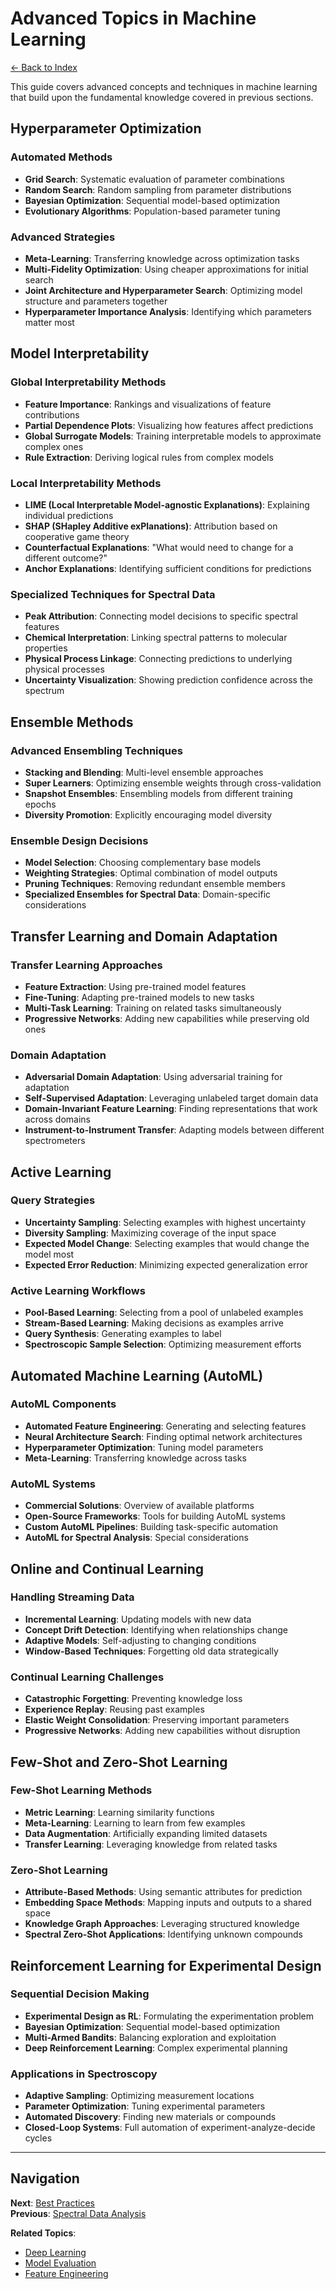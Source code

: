 # Advanced Topics in Machine Learning

[← Back to Index](index.md)

This guide covers advanced concepts and techniques in machine learning that build upon the fundamental knowledge covered in previous sections.

## Hyperparameter Optimization

### Automated Methods

- **Grid Search**: Systematic evaluation of parameter combinations
- **Random Search**: Random sampling from parameter distributions
- **Bayesian Optimization**: Sequential model-based optimization
- **Evolutionary Algorithms**: Population-based parameter tuning

### Advanced Strategies

- **Meta-Learning**: Transferring knowledge across optimization tasks
- **Multi-Fidelity Optimization**: Using cheaper approximations for initial search
- **Joint Architecture and Hyperparameter Search**: Optimizing model structure and parameters together
- **Hyperparameter Importance Analysis**: Identifying which parameters matter most

## Model Interpretability

### Global Interpretability Methods

- **Feature Importance**: Rankings and visualizations of feature contributions
- **Partial Dependence Plots**: Visualizing how features affect predictions
- **Global Surrogate Models**: Training interpretable models to approximate complex ones
- **Rule Extraction**: Deriving logical rules from complex models

### Local Interpretability Methods

- **LIME (Local Interpretable Model-agnostic Explanations)**: Explaining individual predictions
- **SHAP (SHapley Additive exPlanations)**: Attribution based on cooperative game theory
- **Counterfactual Explanations**: "What would need to change for a different outcome?"
- **Anchor Explanations**: Identifying sufficient conditions for predictions

### Specialized Techniques for Spectral Data

- **Peak Attribution**: Connecting model decisions to specific spectral features
- **Chemical Interpretation**: Linking spectral patterns to molecular properties
- **Physical Process Linkage**: Connecting predictions to underlying physical processes
- **Uncertainty Visualization**: Showing prediction confidence across the spectrum

## Ensemble Methods

### Advanced Ensembling Techniques

- **Stacking and Blending**: Multi-level ensemble approaches
- **Super Learners**: Optimizing ensemble weights through cross-validation
- **Snapshot Ensembles**: Ensembling models from different training epochs
- **Diversity Promotion**: Explicitly encouraging model diversity

### Ensemble Design Decisions

- **Model Selection**: Choosing complementary base models
- **Weighting Strategies**: Optimal combination of model outputs
- **Pruning Techniques**: Removing redundant ensemble members
- **Specialized Ensembles for Spectral Data**: Domain-specific considerations

## Transfer Learning and Domain Adaptation

### Transfer Learning Approaches

- **Feature Extraction**: Using pre-trained model features
- **Fine-Tuning**: Adapting pre-trained models to new tasks
- **Multi-Task Learning**: Training on related tasks simultaneously
- **Progressive Networks**: Adding new capabilities while preserving old ones

### Domain Adaptation

- **Adversarial Domain Adaptation**: Using adversarial training for adaptation
- **Self-Supervised Adaptation**: Leveraging unlabeled target domain data
- **Domain-Invariant Feature Learning**: Finding representations that work across domains
- **Instrument-to-Instrument Transfer**: Adapting models between different spectrometers

## Active Learning

### Query Strategies

- **Uncertainty Sampling**: Selecting examples with highest uncertainty
- **Diversity Sampling**: Maximizing coverage of the input space
- **Expected Model Change**: Selecting examples that would change the model most
- **Expected Error Reduction**: Minimizing expected generalization error

### Active Learning Workflows

- **Pool-Based Learning**: Selecting from a pool of unlabeled examples
- **Stream-Based Learning**: Making decisions as examples arrive
- **Query Synthesis**: Generating examples to label
- **Spectroscopic Sample Selection**: Optimizing measurement efforts

## Automated Machine Learning (AutoML)

### AutoML Components

- **Automated Feature Engineering**: Generating and selecting features
- **Neural Architecture Search**: Finding optimal network architectures
- **Hyperparameter Optimization**: Tuning model parameters
- **Meta-Learning**: Transferring knowledge across tasks

### AutoML Systems

- **Commercial Solutions**: Overview of available platforms
- **Open-Source Frameworks**: Tools for building AutoML systems
- **Custom AutoML Pipelines**: Building task-specific automation
- **AutoML for Spectral Analysis**: Special considerations

## Online and Continual Learning

### Handling Streaming Data

- **Incremental Learning**: Updating models with new data
- **Concept Drift Detection**: Identifying when relationships change
- **Adaptive Models**: Self-adjusting to changing conditions
- **Window-Based Techniques**: Forgetting old data strategically

### Continual Learning Challenges

- **Catastrophic Forgetting**: Preventing knowledge loss
- **Experience Replay**: Reusing past examples
- **Elastic Weight Consolidation**: Preserving important parameters
- **Progressive Networks**: Adding new capabilities without disruption

## Few-Shot and Zero-Shot Learning

### Few-Shot Learning Methods

- **Metric Learning**: Learning similarity functions
- **Meta-Learning**: Learning to learn from few examples
- **Data Augmentation**: Artificially expanding limited datasets
- **Transfer Learning**: Leveraging knowledge from related tasks

### Zero-Shot Learning

- **Attribute-Based Methods**: Using semantic attributes for prediction
- **Embedding Space Methods**: Mapping inputs and outputs to a shared space
- **Knowledge Graph Approaches**: Leveraging structured knowledge
- **Spectral Zero-Shot Applications**: Identifying unknown compounds

## Reinforcement Learning for Experimental Design

### Sequential Decision Making

- **Experimental Design as RL**: Formulating the experimentation problem
- **Bayesian Optimization**: Sequential model-based optimization
- **Multi-Armed Bandits**: Balancing exploration and exploitation
- **Deep Reinforcement Learning**: Complex experimental planning

### Applications in Spectroscopy

- **Adaptive Sampling**: Optimizing measurement locations
- **Parameter Optimization**: Tuning experimental parameters
- **Automated Discovery**: Finding new materials or compounds
- **Closed-Loop Systems**: Full automation of experiment-analyze-decide cycles

---

## Navigation

**Next**: [Best Practices](best_practices.md)  
**Previous**: [Spectral Data Analysis](spectral_data.md)

**Related Topics**:
- [Deep Learning](deep_learning.md)
- [Model Evaluation](model_evaluation.md)
- [Feature Engineering](feature_engineering.md)
